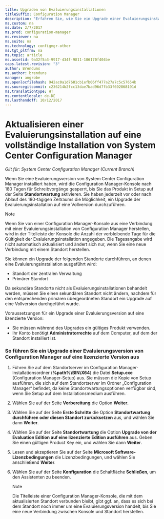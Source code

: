 ```yaml
---
title: Upgraden von Evaluierungsinstallationen
titleSuffix: Configuration Manager
description: "Erfahren Sie, wie Sie ein Upgrade einer Evaluierungsinstallation auf eine vollständige Installation von System Center Configuration Manager durchführen."
ms.custom: na
ms.date: 2/7/2017
ms.prod: configuration-manager
ms.reviewer: na
ms.suite: na
ms.technology: configmgr-other
ms.tgt_pltfrm: na
ms.topic: article
ms.assetid: 9a32f5a3-9917-434f-9811-106170f404be
caps.latest.revision: "3"
author: Brenduns
ms.author: brenduns
manager: angrobe
ms.openlocfilehash: 942ac0a1d7681cb1efb06ff477a27a7c5c57654b
ms.sourcegitcommit: c236214b2fcc13dae7bad96d7fb33f692868191d
ms.translationtype: HT
ms.contentlocale: de-DE
ms.lasthandoff: 10/12/2017
---
```

# <a name="upgrade-an-evaluation-installation-of-system-center-configuration-manager-to-a-full-installation"></a>Aktualisieren einer Evaluierungsinstallation auf eine vollständige Installation von System Center Configuration Manager

*Gilt für: System Center Configuration Manager (Current Branch)*

Wenn Sie eine Evaluierungsversion von System Center Configuration Manager installiert haben, wird die Configuration Manager-Konsole nach 180 Tagen für Schreibvorgänge gesperrt, bis Sie das Produkt in Setup auf der Seite **Standortwartung** aktivieren. Sie haben jederzeit vor oder nach Ablauf des 180-tägigen Zeitraums die Möglichkeit, ein Upgrade der Evaluierungsinstallation auf eine Vollversion durchzuführen.  

> [!NOTE]  
>  Wenn Sie von einer Configuration Manager-Konsole aus eine Verbindung mit einer Evaluierungsinstallation von Configuration Manager herstellen, wird in der Titelleiste der Konsole die Anzahl der verbleibende Tage für die Gültigkeit der Evaluierungsinstallation angegeben. Die Tagesangabe wird nicht automatisch aktualisiert und ändert sich nur, wenn Sie eine neue Verbindung mit einem Standort herstellen.  

 Sie können ein Upgrade der folgenden Standorte durchführen, an denen eine Evaluierungsinstallation ausgeführt wird:  

-   Standort der zentralen Verwaltung  
-   Primärer Standort  

Da sekundäre Standorte nicht als Evaluierungsinstallationen behandelt werden, müssen Sie einen sekundären Standort nicht ändern, nachdem für den entsprechenden primären übergeordneten Standort ein Upgrade auf eine Vollversion durchgeführt wurde.  

Voraussetzungen für ein Upgrade einer Evaluierungsversion auf eine lizenzierte Version:  

-   Sie müssen während des Upgrades ein gültiges Produkt verwenden.  
-   Ihr Konto benötigt **Administratorrechte** auf dem Computer, auf dem der Standort installiert ist.  

### <a name="to-upgrade-an-evaluation-version-of-configuration-manager-to-a-licensed-version"></a>So führen Sie ein Upgrade einer Evaluierungsversion von Configuration Manager auf eine lizenzierte Version aus  

1.  Führen Sie auf dem Standortserver im Configuration Manager-Installationsordner (**%path%\BIN\X64**) die Datei **Setup.exe** (Configuration Manager-Setup) aus. Sie müssen die Kopie von Setup ausführen, die sich auf dem Standortserver im Ordner „Configuration Manager“ befindet, da keine Standortwartungsoptionen verfügbar sind, wenn Sie Setup auf dem Installationsmedium ausführen.  
2.  Wählen Sie auf der Seite **Vorbereitung** die Option **Weiter**.  
3.  Wählen Sie auf der Seite **Erste Schritte** die Option **Standortwartung durchführen oder diesen Standort zurücksetzen** aus, und wählen Sie dann **Weiter**.  
4.  Wählen Sie auf der Seite **Standortwartung** die Option **Upgrade von der Evaluation Edition auf eine lizenzierte Edition ausführen** aus. Geben Sie einen gültigen Product Key ein, und wählen Sie dann **Weiter**.  
5.  Lesen und akzeptieren Sie auf der Seite **Microsoft Software-Lizenzbedingungen** die Lizenzbedingungen, und wählen Sie anschließend **Weiter**.  
6.  Wählen Sie auf der Seite **Konfiguration** die Schaltfläche **Schließen**, um den Assistenten zu beenden.  

    > [!NOTE]  
    >  Die Titelleiste einer Configuration Manager-Konsole, die mit dem aktualisierten Standort verbunden bleibt, gibt ggf. an, dass es sich bei dem Standort noch immer um eine Evaluierungsversion handelt, bis Sie eine neue Verbindung zwischen Konsole und Standort herstellen.  

